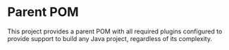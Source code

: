 # Parent POM

This project provides a parent POM with all required plugins configured to provide support to build any Java project,
regardless of its complexity.

